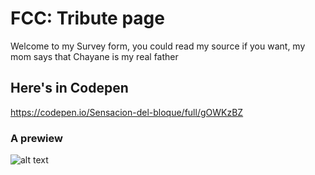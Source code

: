 # FCC: Tribute page

Welcome to my Survey form, you could read my source if you want, my mom says that Chayane is my real father

##  Here's in Codepen

https://codepen.io/Sensacion-del-bloque/full/gOWKzBZ

### A prewiew

![alt text](https://github.com/LaSensacionDelBloque/FCC/blob/main/Survey%20form.JPG?raw=true)
